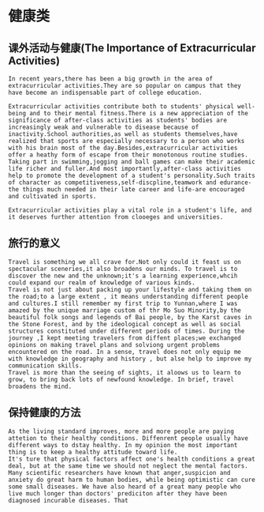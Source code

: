 # 健康类
## 课外活动与健康(The Importance of Extracurricular Activities)
	In recent years,there has been a big growth in the area of extracurricular activities.They are so popular on campus that they have become an indispensable part of college education.

	Extracurricular activities contribute both to students' physical well-being and to their mental fitness.There is a new appreciation of the significance of after-class activities as students' bodies are increasingly weak and vulnerable to disease because of inactivity.School authorities,as well as students themselves,have realized that sports are especially necessary to a person who works with his brain most of the day.Besides,extracurricular activities offer a heathy form of escape from their monotonous routine studies. Taking part in swimming,jogging and ball games can make their academic life richer and fuller.And most importantly,after-class activities help to promote the development of a student's personality.Such traits of character as competitiveness,self-discpline,teamwork and edurance-the things much needed in their late career and life-are encouraged and cultivated in sports.

	Extracurricular activities play a vital role in a student's life, and it deserves further attention from clooeges and universities.
## 旅行的意义
	Travel is something we all crave for.Not only could it feast us on spectacular sceneries,it also broadens our minds. To travel is to discover the new and the unknown;it's a learning experience,whcih could expand our realm of knowledge of various kinds.
	Travel is not just about packing up your lifestyle and taking them on the road;to a large extent , it means understanding different people and cultures.I still remember my first trip to Yunnan,where I was amazed by the unique marriage custom of thr Mo Suo Minority,by the beautiful folk songs and legends of Bai people, by the Karst caves in the Stone Forest, and by the ideological concept as well as social structures constituted under different periods of times. During the journey ,I kept meeting travelers from diffent places;we exchanged opinions on making travel plans and solviong urgent problems encountered on the road. In a sense, travel does not only equip me with knowledge in geography and history , but alse help to improve my communication skills.
	Travel is more than the seeing of sights, it aloows us to learn to grow, to bring back lots of newfound knowledge. In brief, travel broadens the mind.
## 保持健康的方法
	As the living standard improves, more and more people are paying attetion to their healthy conditions. Diffenrent people usually have different ways to dstay healthy. In my opinion the most important thing is to keep a healthy attitude toward life.
	It's ture that physical factors affect one's health conditions a great deal, but at the same time we should not neglect the mental factors. Many scientific researchers have known that anger,suspicion and anxiety do great harm to human bodies, while being optimistic can cure some small diseases. We have also heard of a great many people who live much longer than doctors' prediciton after they have been diagnosed incurable diseases. That 
	
